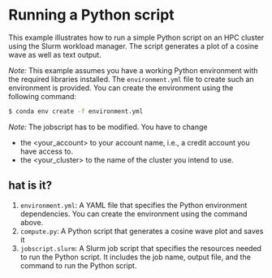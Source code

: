 # Running a Python script

This example illustrates how to run a simple Python script on an HPC cluster
using the Slurm workload manager. The script generates a plot of a cosine wave
as well as text output.

*Note:* This example assumes you have a working Python environment with the
required libraries installed.  The `environment.yml` file to create such an
environment is provided.  You can create the environment using the following
command:

```bash
$ conda env create -f environment.yml
```

*Note:* The jobscript has to be modified.  You have to change
* the <your_account> to your account name, i.e., a credit account you have access to.
* the <your_cluster> to the name of the cluster you intend to use.


## hat is it?

1. `environment.yml`: A YAML file that specifies the Python environment
   dependencies.  You can create the environment using the command above.
2. `compute.py`: A Python script that generates a cosine wave plot and saves it
1. `jobscript.slurm`: A Slurm job script that specifies the resources needed to run the
   Python script.  It includes the job name, output file, and the command to
   run the Python script.
